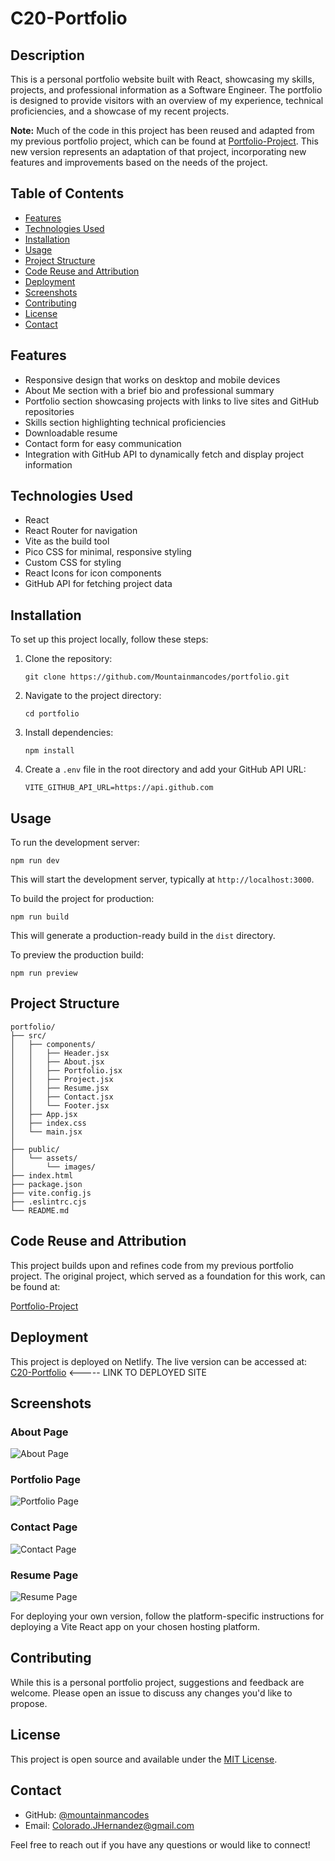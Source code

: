 # C20-Portfolio

## Description

This is a personal portfolio website built with React, showcasing my skills, projects, and professional information as a Software Engineer. The portfolio is designed to provide visitors with an overview of my experience, technical proficiencies, and a showcase of my recent projects.

**Note:** Much of the code in this project has been reused and adapted from my previous portfolio project, which can be found at [Portfolio-Project](https://github.com/Mountainmancodes/Portfolio-Project). This new version represents an adaptation of that project, incorporating new features and improvements based on the needs of the project.

## Table of Contents

- [Features](#features)
- [Technologies Used](#technologies-used)
- [Installation](#installation)
- [Usage](#usage)
- [Project Structure](#project-structure)
- [Code Reuse and Attribution](#code-reuse-and-attribution)
- [Deployment](#deployment)
- [Screenshots](#screenshots)
- [Contributing](#contributing)
- [License](#license)
- [Contact](#contact)

## Features

- Responsive design that works on desktop and mobile devices
- About Me section with a brief bio and professional summary
- Portfolio section showcasing projects with links to live sites and GitHub repositories
- Skills section highlighting technical proficiencies
- Downloadable resume
- Contact form for easy communication
- Integration with GitHub API to dynamically fetch and display project information

## Technologies Used

- React
- React Router for navigation
- Vite as the build tool
- Pico CSS for minimal, responsive styling
- Custom CSS for styling
- React Icons for icon components
- GitHub API for fetching project data

## Installation

To set up this project locally, follow these steps:

1. Clone the repository:

   ```
   git clone https://github.com/Mountainmancodes/portfolio.git
   ```

2. Navigate to the project directory:

   ```
   cd portfolio
   ```

3. Install dependencies:

   ```
   npm install
   ```

4. Create a `.env` file in the root directory and add your GitHub API URL:

   ```
   VITE_GITHUB_API_URL=https://api.github.com
   ```

## Usage

To run the development server:

```
npm run dev
```

This will start the development server, typically at `http://localhost:3000`.

To build the project for production:

```
npm run build
```

This will generate a production-ready build in the `dist` directory.

To preview the production build:

```
npm run preview
```

## Project Structure

```
portfolio/
├── src/
│   ├── components/
│   │   ├── Header.jsx
│   │   ├── About.jsx
│   │   ├── Portfolio.jsx
│   │   ├── Project.jsx
│   │   ├── Resume.jsx
│   │   ├── Contact.jsx
│   │   └── Footer.jsx
│   ├── App.jsx
│   ├── index.css
│   └── main.jsx
│   
├── public/
│   └── assets/
│       └── images/
├── index.html
├── package.json
├── vite.config.js
├── .eslintrc.cjs
└── README.md
```

## Code Reuse and Attribution

This project builds upon and refines code from my previous portfolio project. The original project, which served as a foundation for this work, can be found at:

[Portfolio-Project](https://github.com/Mountainmancodes/Portfolio-Project)

## Deployment

This project is deployed on Netlify. The live version can be accessed at:
[C20-Portfolio](https://mountainmancodes-portfolio.netlify.app/) <----- LINK TO DEPLOYED SITE

## Screenshots

### About Page

![About Page](./public/assets/images/About.png)

### Portfolio Page

![Portfolio Page](./public/assets/images/Portfolio.png)

### Contact Page

![Contact Page](./public/assets/images/Contact.png)

### Resume Page

![Resume Page](./public/assets/images/Resume.png)

For deploying your own version, follow the platform-specific instructions for deploying a Vite React app on your chosen hosting platform.

## Contributing

While this is a personal portfolio project, suggestions and feedback are welcome. Please open an issue to discuss any changes you'd like to propose.

## License

This project is open source and available under the [MIT License](LICENSE).

## Contact

- GitHub: [@mountainmancodes](https://github.com/mountainmancodes)
- Email: <Colorado.JHernandez@gmail.com>

Feel free to reach out if you have any questions or would like to connect!
